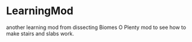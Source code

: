 # LearningMod
another learning mod from dissecting Biomes O Plenty mod to see how to make stairs and slabs work.
